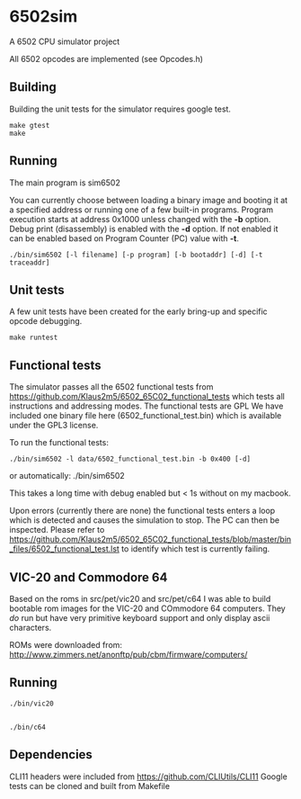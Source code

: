 # 6502sim
A 6502 CPU simulator project

All 6502 opcodes are implemented (see Opcodes.h)


## Building
Building the unit tests for the simulator requires google test.

    make gtest
    make

## Running
The main program is sim6502

You can currently choose between loading a binary image and booting it
at a specified address or running one of a few built-in programs. Program
execution starts at address 0x1000 unless changed with the **-b** option.
Debug print (disassembly) is enabled with the **-d** option. If not
enabled it can be enabled based on Program Counter (PC) value with **-t**.

    ./bin/sim6502 [-l filename] [-p program] [-b bootaddr] [-d] [-t traceaddr]

## Unit tests
A few unit tests have been created for the early bring-up and specific opcode
debugging.

    make runtest

## Functional tests
The simulator passes all the 6502 functional tests from
https://github.com/Klaus2m5/6502_65C02_functional_tests which tests all instructions
and addressing modes. The functional tests are GPL
We have included one binary file here (6502_functional_test.bin)
which is available under the GPL3 license.

To run the functional tests:

    ./bin/sim6502 -l data/6502_functional_test.bin -b 0x400 [-d]

or automatically:
    ./bin/sim6502

This takes a long time with debug enabled but < 1s without on my macbook.

Upon errors (currently there are none) the functional tests enters a loop which
is detected and causes the simulation to stop. The PC can then be inspected. Please
refer to
https://github.com/Klaus2m5/6502_65C02_functional_tests/blob/master/bin_files/6502_functional_test.lst
to identify which test is currently failing.

## VIC-20 and Commodore 64
Based on the roms in src/pet/vic20 and src/pet/c64 I was able to build bootable
rom images for the VIC-20 and COmmodore 64 computers. They *do* run but have very
primitive keyboard support and only display ascii characters.

ROMs were downloaded from: http://www.zimmers.net/anonftp/pub/cbm/firmware/computers/

## Running

    ./bin/vic20


    ./bin/c64

## Dependencies
CLI11 headers were included from https://github.com/CLIUtils/CLI11
Google tests can be cloned and built from Makefile

